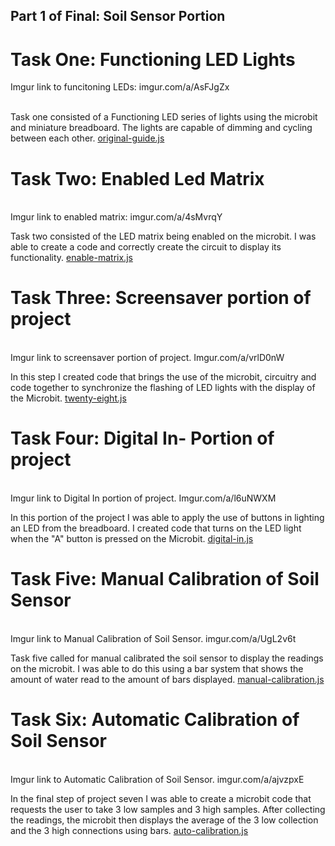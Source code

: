 ## Part 1 of Final: Soil Sensor Portion

# Task One: Functioning LED Lights 

Imgur link to funcitoning LEDs: imgur.com/a/AsFJgZx 

<br /> Task one consisted of a Functioning LED series of lights using the microbit and miniature breadboard. The lights are capable of dimming and cycling between each other. [original-guide.js](https://github.com/Introduction-to-Computer-Engineering/final-project-assignment-7-week-12-RomanGAnker/blob/master/original-guide.js)  

# Task Two: Enabled Led Matrix

<br />Imgur link to enabled matrix: imgur.com/a/4sMvrqY <br />

Task two consisted of the LED matrix being enabled on the microbit. I was able to create a code and correctly create the circuit to display its functionality. [enable-matrix.js](https://github.com/Introduction-to-Computer-Engineering/final-project-assignment-7-week-12-RomanGAnker/blob/master/enable-matrix.js)
<br />

# Task Three: Screensaver portion of project

<br /> Imgur link to screensaver portion of project. Imgur.com/a/vrlD0nW <br />

In this step I created code that brings the use of the microbit, circuitry and code together to synchronize the flashing of LED lights with the display of the Microbit. [twenty-eight.js](https://github.com/Introduction-to-Computer-Engineering/final-project-assignment-7-week-12-RomanGAnker/blob/master/twenty-eight.js)
<br />

# Task Four: Digital In- Portion of project

<br /> Imgur link to Digital In portion of project. Imgur.com/a/l6uNWXM <br />

In this portion of the project I was able to apply the use of buttons in lighting an LED from the breadboard. I created code that turns on the LED light when the "A" button is pressed on the Microbit. [digital-in.js](https://github.com/Introduction-to-Computer-Engineering/final-project-assignment-7-week-12-RomanGAnker/blob/master/digital-in.js)
<br />

# Task Five: Manual Calibration of Soil Sensor

<br /> Imgur link to Manual Calibration of Soil Sensor. imgur.com/a/UgL2v6t <br />

Task five called for manual calibrated the soil sensor to display the readings on the microbit. I was able to do this using a bar system that shows the amount of water read to the amount of bars displayed. [manual-calibration.js](https://github.com/Introduction-to-Computer-Engineering/final-project-assignment-7-week-12-RomanGAnker/blob/master/manual-calibration.js)
<br />

# Task Six: Automatic Calibration of Soil Sensor

<br /> Imgur link to Automatic Calibration of Soil Sensor. imgur.com/a/ajvzpxE <br />

In the final step of project seven I was able to create a microbit code that requests the user to take 3 low samples and 3 high samples. After collecting the readings, the microbit then displays the average of the 3 low collection and the 3 high connections using bars. [auto-calibration.js](https://github.com/Introduction-to-Computer-Engineering/final-project-assignment-7-week-12-RomanGAnker/blob/master/auto-calibration.js)
<br />

